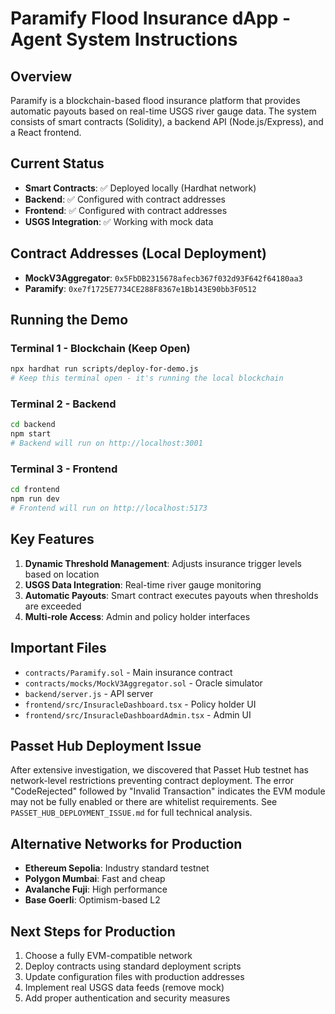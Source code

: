 # Paramify Flood Insurance dApp - Agent System Instructions

## Overview
Paramify is a blockchain-based flood insurance platform that provides automatic payouts based on real-time USGS river gauge data. The system consists of smart contracts (Solidity), a backend API (Node.js/Express), and a React frontend.

## Current Status
- **Smart Contracts**: ✅ Deployed locally (Hardhat network)
- **Backend**: ✅ Configured with contract addresses
- **Frontend**: ✅ Configured with contract addresses
- **USGS Integration**: ✅ Working with mock data

## Contract Addresses (Local Deployment)
- **MockV3Aggregator**: `0x5FbDB2315678afecb367f032d93F642f64180aa3`
- **Paramify**: `0xe7f1725E7734CE288F8367e1Bb143E90bb3F0512`

## Running the Demo

### Terminal 1 - Blockchain (Keep Open)
```bash
npx hardhat run scripts/deploy-for-demo.js
# Keep this terminal open - it's running the local blockchain
```

### Terminal 2 - Backend
```bash
cd backend
npm start
# Backend will run on http://localhost:3001
```

### Terminal 3 - Frontend
```bash
cd frontend
npm run dev
# Frontend will run on http://localhost:5173
```

## Key Features
1. **Dynamic Threshold Management**: Adjusts insurance trigger levels based on location
2. **USGS Data Integration**: Real-time river gauge monitoring
3. **Automatic Payouts**: Smart contract executes payouts when thresholds are exceeded
4. **Multi-role Access**: Admin and policy holder interfaces

## Important Files
- `contracts/Paramify.sol` - Main insurance contract
- `contracts/mocks/MockV3Aggregator.sol` - Oracle simulator
- `backend/server.js` - API server
- `frontend/src/InsuracleDashboard.tsx` - Policy holder UI
- `frontend/src/InsuracleDashboardAdmin.tsx` - Admin UI

## Passet Hub Deployment Issue
After extensive investigation, we discovered that Passet Hub testnet has network-level restrictions preventing contract deployment. The error "CodeRejected" followed by "Invalid Transaction" indicates the EVM module may not be fully enabled or there are whitelist requirements. See `PASSET_HUB_DEPLOYMENT_ISSUE.md` for full technical analysis.

## Alternative Networks for Production
- **Ethereum Sepolia**: Industry standard testnet
- **Polygon Mumbai**: Fast and cheap
- **Avalanche Fuji**: High performance
- **Base Goerli**: Optimism-based L2

## Next Steps for Production
1. Choose a fully EVM-compatible network
2. Deploy contracts using standard deployment scripts
3. Update configuration files with production addresses
4. Implement real USGS data feeds (remove mock)
5. Add proper authentication and security measures
